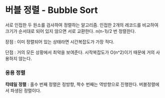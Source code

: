# 버블 정렬 - Bubble Sort

서로 인접한 두 원소를 검사하여 정렬하는 알고리즘. 인접한 2개의 레코드를 비교하여 크기가 순서대로 되어 있지 않으면 서로 교환한다. n(n-1)/2 번 정렬한다.

장점 : 이미 정렬되어 있는 상태라면 시간복잡도가 가장 적다.

단점 : 거의 모든 상황에서 최악을 보여준다. 시작복잡도가 O(n^2)이기 때문에 거의 사용하지 않는다. 

### 응용 정렬

**칵테일 정렬** : 홀수 번째 정렬은 정방향, 짝수 번째는 역방향으로 진행한다. 버블정렬에서 파생된 정렬이다. 